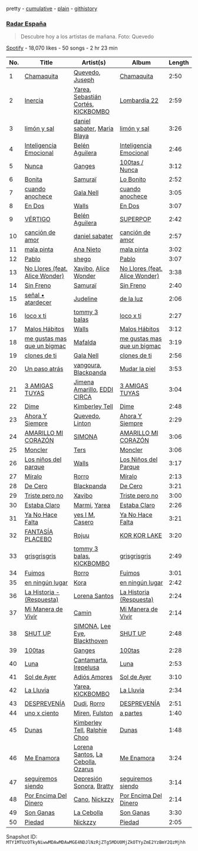 pretty - [cumulative](/playlists/cumulative/37i9dQZF1DX2KWq7Xwva8j.md) - [plain](/playlists/plain/37i9dQZF1DX2KWq7Xwva8j) - [githistory](https://github.githistory.xyz/mackorone/spotify-playlist-archive/blob/main/playlists/plain/37i9dQZF1DX2KWq7Xwva8j)

### [Radar España](https://open.spotify.com/playlist/37i9dQZF1DX2KWq7Xwva8j)

> Descubre hoy a los artistas de mañana\. Foto: Quevedo

[Spotify](https://open.spotify.com/user/spotify) - 18,070 likes - 50 songs - 2 hr 23 min

| No. | Title | Artist(s) | Album | Length |
|---|---|---|---|---|
| 1 | [Chamaquita](https://open.spotify.com/track/667CH2wRxXnQOfPD1NrlLJ) | [Quevedo](https://open.spotify.com/artist/52iwsT98xCoGgiGntTiR7K), [Juseph](https://open.spotify.com/artist/5kgDdP7a4TsvkF08gpJGX0) | [Chamaquita](https://open.spotify.com/album/1WuBqKxkSxFeAgnYaQd8We) | 2:50 |
| 2 | [Inercia](https://open.spotify.com/track/7ymbUvGWcBe2iCRapBipKj) | [Yarea](https://open.spotify.com/artist/2O4wnhTr4SO5ezY6WXI2Kl), [Sebastián Cortés](https://open.spotify.com/artist/3BCFlhrVzBKHbzBnWr13d9), [KICKBOMBO](https://open.spotify.com/artist/7A2htSu45kogVfNBMD4Xgh) | [Lombardía 22](https://open.spotify.com/album/7qjzwofzO07Q4bFOlP8dfi) | 2:59 |
| 3 | [limón y sal](https://open.spotify.com/track/34V5r1MyrcqpjCx97PI13x) | [daniel sabater](https://open.spotify.com/artist/5yTNm3JFNfBa79zLIRKVwN), [Maria Blaya](https://open.spotify.com/artist/0Ln3BisQiL0t2w7bsmju75) | [limón y sal](https://open.spotify.com/album/4JN94nMRgfzhvdvJFTTIdh) | 3:26 |
| 4 | [Inteligencia Emocional](https://open.spotify.com/track/15xKQcRO5wIWCcKXliNwrf) | [Belén Aguilera](https://open.spotify.com/artist/5fmYDIdgEkSgLdL6esxgfp) | [Inteligencia Emocional](https://open.spotify.com/album/6zzK6DBHzdpfdD51FiX3w7) | 2:46 |
| 5 | [Nunca](https://open.spotify.com/track/5GX4SBazl8LN2evBukEbQt) | [Ganges](https://open.spotify.com/artist/7gtqMRAdH6DvPm2gdoI17Q) | [100tas / Nunca](https://open.spotify.com/album/6sudcxwz43CeEYXrmBvlys) | 3:12 |
| 6 | [Bonita](https://open.spotify.com/track/6XwtI61NZnkhmclCwC4hbu) | [Samuraï](https://open.spotify.com/artist/0BovidHLtM9n55WXWkApK9) | [Lo Bonito](https://open.spotify.com/album/1XoRwACvB8LyKkBV2cSeVB) | 2:52 |
| 7 | [cuando anochece](https://open.spotify.com/track/5vK8ILrHjXjdZJHp0AtEVJ) | [Gala Nell](https://open.spotify.com/artist/4CVNESQIOFNvurriZVBarY) | [cuando anochece](https://open.spotify.com/album/5UZve9ov6A3UcmR8IdgxIH) | 3:05 |
| 8 | [En Dos](https://open.spotify.com/track/13Pe624JlpZ8c7Ktjybzav) | [Walls](https://open.spotify.com/artist/6tvDaHOPNWfkc9Q8IghqSR) | [En Dos](https://open.spotify.com/album/7AMe9ECyROJ6z0mQCQUjQ2) | 3:07 |
| 9 | [VÉRTIGO](https://open.spotify.com/track/7dGRzO5cmnG64s7TtqqsVR) | [Belén Aguilera](https://open.spotify.com/artist/5fmYDIdgEkSgLdL6esxgfp) | [SUPERPOP](https://open.spotify.com/album/6V77SSxyvFabMPHt4I5BF8) | 2:42 |
| 10 | [canción de amor](https://open.spotify.com/track/6YB52qsOLvjW0Q25NN9ngp) | [daniel sabater](https://open.spotify.com/artist/5yTNm3JFNfBa79zLIRKVwN) | [canción de amor](https://open.spotify.com/album/7h6aG4Z7zNpbbMKJhKn6Nh) | 2:57 |
| 11 | [mala pinta](https://open.spotify.com/track/6Z2peGnKnV0HfDYDcmnTDH) | [Ana Nieto](https://open.spotify.com/artist/7qWNbGsqKxguxCzk3Q7ibn) | [mala pinta](https://open.spotify.com/album/0faycCgPgBxPx6Yf4KYYWc) | 3:02 |
| 12 | [Pablo](https://open.spotify.com/track/3RyLLnuLXce8JUdnaSyJNE) | [shego](https://open.spotify.com/artist/1DiDa1DfTjldKJQeonyP33) | [Pablo](https://open.spotify.com/album/3JbYVEqXpE1CbYyVl3t2Zg) | 3:07 |
| 13 | [No Llores \(feat\. Alice Wonder\)](https://open.spotify.com/track/78LUKLAVTjqQEf7f6b0PXg) | [Xavibo](https://open.spotify.com/artist/3v2sYzsuZVd0gAhMWgl9I7), [Alice Wonder](https://open.spotify.com/artist/0SquRSkIJbzPqCUxG2EZMi) | [No Llores \(feat\. Alice Wonder\)](https://open.spotify.com/album/2NlrMp7I85XX6HdkFJmJBM) | 3:38 |
| 14 | [Sin Freno](https://open.spotify.com/track/2ywURcm20LeyocKwrkUr0c) | [Samuraï](https://open.spotify.com/artist/0BovidHLtM9n55WXWkApK9) | [Sin Freno](https://open.spotify.com/album/1PrVcgRrDssHFanLszDKqz) | 2:40 |
| 15 | [señal • atardecer](https://open.spotify.com/track/3FgeuqQls327vXIdoFezMW) | [Judeline](https://open.spotify.com/artist/1H6X7yhnXZg73f9bssaj1Q) | [de la luz](https://open.spotify.com/album/378yGSuUhqGyPCsI3eWzFK) | 2:06 |
| 16 | [loco x ti](https://open.spotify.com/track/4QrwmVAXlhQpNcKuzTXTXo) | [tommy 3 balas](https://open.spotify.com/artist/2toYLRPVyQ0VTBzja0WBBL) | [loco x ti](https://open.spotify.com/album/2kKVW6aAIkNelsKx10gwhW) | 2:27 |
| 17 | [Malos Hábitos](https://open.spotify.com/track/0RifTE9442lVRpBz7NSzjL) | [Walls](https://open.spotify.com/artist/6tvDaHOPNWfkc9Q8IghqSR) | [Malos Hábitos](https://open.spotify.com/album/19EWEllS3yQpo8CM5Cxuqr) | 3:12 |
| 18 | [me gustas mas que un bigmac](https://open.spotify.com/track/6y669iBVOzMyNG5MfXDMTY) | [Mafalda](https://open.spotify.com/artist/2YgYz3EyTUJ5h3n5XThtzt) | [me gustas mas que un bigmac](https://open.spotify.com/album/6c9lbnKP3L3RmrfJemWdvq) | 3:19 |
| 19 | [clones de ti](https://open.spotify.com/track/6oDffrGPRB7Ni10KnMdEiT) | [Gala Nell](https://open.spotify.com/artist/4CVNESQIOFNvurriZVBarY) | [clones de ti](https://open.spotify.com/album/4PbFj92HUHOw4LjgT8rFYC) | 2:56 |
| 20 | [Un paso atrás](https://open.spotify.com/track/5LAHynRwzePn7JQvBxuCjI) | [vangoura](https://open.spotify.com/artist/0f96nYGYNRWeEYi8avVG3g), [Blackpanda](https://open.spotify.com/artist/7LrXIUbc5YUI3SjEaAh3ma) | [Mudar la piel](https://open.spotify.com/album/0xwTpgU6vTP5es4CXe4jpc) | 3:53 |
| 21 | [3 AMIGAS TUYAS](https://open.spotify.com/track/45fYscRYuzAX226WjBnE3S) | [Jimena Amarillo](https://open.spotify.com/artist/29cPgYFoxExwmptUrlnYmm), [EDDI CIRCA](https://open.spotify.com/artist/5Fa143x669siyI5jjBuTIa) | [3 AMIGAS TUYAS](https://open.spotify.com/album/4ifITgh9n4HwL3kwAFqNlv) | 3:04 |
| 22 | [Dime](https://open.spotify.com/track/0wyV7uIeaON89oWBcL0AA6) | [Kimberley Tell](https://open.spotify.com/artist/1NTTlLcsHvqOZFC6CQp6Ka) | [Dime](https://open.spotify.com/album/3en3ILNZj2XjDqrljiz1VQ) | 2:48 |
| 23 | [Ahora Y Siempre](https://open.spotify.com/track/1AhNxunSSizAllibrQ7jhu) | [Quevedo](https://open.spotify.com/artist/52iwsT98xCoGgiGntTiR7K), [Linton](https://open.spotify.com/artist/39TshGQ7RY8nYrhILYRT1S) | [Ahora Y Siempre](https://open.spotify.com/album/3jTzodvOzhVKQgNbLjM93z) | 2:29 |
| 24 | [AMARILLO MI CORAZÓN](https://open.spotify.com/track/0P2yIpAaEyOjxMfH4CrYyB) | [SIMONA](https://open.spotify.com/artist/7H7hLNfP9MzG8mt2A3s7nT) | [AMARILLO MI CORAZÓN](https://open.spotify.com/album/2PJLX9PXiQ7hG3nILSDlXu) | 3:06 |
| 25 | [Moncler](https://open.spotify.com/track/3xe0zQi4tsynmXmwCLpbX1) | [Ters](https://open.spotify.com/artist/5Mf1s6zvBdwT3ZmEfWVovB) | [Moncler](https://open.spotify.com/album/10vp9TVLfS1ByCx0atI6x9) | 3:06 |
| 26 | [Los niños del parque](https://open.spotify.com/track/3sunz9cdyI0xZI5Om6dHO8) | [Walls](https://open.spotify.com/artist/6tvDaHOPNWfkc9Q8IghqSR) | [Los Niños del Parque](https://open.spotify.com/album/6hkJjr8eUF53zDqxXcc4Lf) | 3:17 |
| 27 | [Míralo](https://open.spotify.com/track/4IKSehYf4e9tjijDSZHQF2) | [Rorro](https://open.spotify.com/artist/6fB004p3XFUoQeftZlFUKv) | [Míralo](https://open.spotify.com/album/6UIHKXjD19ZHRbkRE8BFtl) | 2:13 |
| 28 | [De Cero](https://open.spotify.com/track/5r8IK44DM54gjzDxEuz9M2) | [Blackpanda](https://open.spotify.com/artist/7LrXIUbc5YUI3SjEaAh3ma) | [De Cero](https://open.spotify.com/album/2wWpHMRFRLT2pYTqL8wcoJ) | 3:21 |
| 29 | [Triste pero no](https://open.spotify.com/track/63XSp3hSyJub2N23FtkYQw) | [Xavibo](https://open.spotify.com/artist/3v2sYzsuZVd0gAhMWgl9I7) | [Triste pero no](https://open.spotify.com/album/6lzKsNh7XxGFiUlBRuZfOQ) | 3:00 |
| 30 | [Estaba Claro](https://open.spotify.com/track/5psmMQiputcntcZXslMboK) | [Marmi](https://open.spotify.com/artist/4ckWVaYN8j0EZrNFRHmxZx), [Yarea](https://open.spotify.com/artist/2O4wnhTr4SO5ezY6WXI2Kl) | [Estaba Claro](https://open.spotify.com/album/5m0uBpLcelWpmifp4LteUu) | 2:26 |
| 31 | [Ya No Hace Falta](https://open.spotify.com/track/68ig9yZZ1tMU0xtY7QOASt) | [yes I M](https://open.spotify.com/artist/3TZI0rZ4YeTit0vak0CXQy), [Casero](https://open.spotify.com/artist/6RXmHX7FgxZz6ycoC6IgPy) | [Ya No Hace Falta](https://open.spotify.com/album/3Al8q1fJTsyuYI9xogyDHV) | 3:21 |
| 32 | [FANTASÍA PLACEBO](https://open.spotify.com/track/358iToEIfsdRm5pRiXdVfv) | [Rojuu](https://open.spotify.com/artist/04mTej6RpWzBxGwhfThpIi) | [KOR KOR LAKE](https://open.spotify.com/album/5oAqoeVSSkUgq52mNXfppk) | 3:20 |
| 33 | [grisgrisgris](https://open.spotify.com/track/38QsArD3UEW1jptzNR0PH0) | [tommy 3 balas](https://open.spotify.com/artist/2toYLRPVyQ0VTBzja0WBBL), [KICKBOMBO](https://open.spotify.com/artist/7A2htSu45kogVfNBMD4Xgh) | [grisgrisgris](https://open.spotify.com/album/3uAfxiZxSBOTporlZvNF7X) | 2:49 |
| 34 | [Fuimos](https://open.spotify.com/track/06JbxvU7hdbBw1eoEOUWW6) | [Rorro](https://open.spotify.com/artist/6fB004p3XFUoQeftZlFUKv) | [Fuimos](https://open.spotify.com/album/0r8nYWTQM6CnzwgjvQjlkP) | 3:01 |
| 35 | [en ningún lugar](https://open.spotify.com/track/09fMLOWC1wK7DtHRRr1deO) | [Kora](https://open.spotify.com/artist/3ZxaYY2eYNWxg8v1s2k6JD) | [en ningún lugar](https://open.spotify.com/album/7fo1vAt1nKL7jUOka8w1At) | 2:42 |
| 36 | [La Historia \- \(Respuesta\)](https://open.spotify.com/track/00ezmLeUiLssWmBNTwcDC4) | [Lorena Santos](https://open.spotify.com/artist/5ACW0L3lAgfRihTOhV8awe) | [La Historia \(Respuesta\)](https://open.spotify.com/album/0I4I1NFyd1b6kttvTKdsah) | 2:24 |
| 37 | [Mi Manera de Vivir](https://open.spotify.com/track/1kLfjR7DKezovtAhOTqdbF) | [Camin](https://open.spotify.com/artist/3qndygm4Vx7bEW8tNyDKSY) | [Mi Manera de Vivir](https://open.spotify.com/album/4MOWH9XXjmmQcflfPb7nie) | 2:14 |
| 38 | [SHUT UP](https://open.spotify.com/track/3uuohe7EVxzW8UqnSIAAuc) | [SIMONA](https://open.spotify.com/artist/7H7hLNfP9MzG8mt2A3s7nT), [Lee Eye](https://open.spotify.com/artist/1XQ6We9YHmRoIoD9rE9KBX), [Blackthoven](https://open.spotify.com/artist/6KhtkRzbD5IKjYOlHanIjS) | [SHUT UP](https://open.spotify.com/album/7llnim2vHi8vZJAsshGC34) | 2:48 |
| 39 | [100tas](https://open.spotify.com/track/4Wdin6LVBOduIVlCKi8FYK) | [Ganges](https://open.spotify.com/artist/7gtqMRAdH6DvPm2gdoI17Q) | [100tas](https://open.spotify.com/album/3UXz1qRHI73JmsNYvklh9W) | 2:28 |
| 40 | [Luna](https://open.spotify.com/track/1gMzbFyFW5ZDSVxGYbvY4T) | [Çantamarta](https://open.spotify.com/artist/5Ayb9yqemFxECJB8LEG8ln), [Irepelusa](https://open.spotify.com/artist/3KaNWDYObY73SDpcZBRzuw) | [Luna](https://open.spotify.com/album/6ZHdi4JlCmpElsIvtWCXrm) | 2:53 |
| 41 | [Sol de Ayer](https://open.spotify.com/track/7JuH6cT4H9Go3hvdGY4BbG) | [Adiós Amores](https://open.spotify.com/artist/6so3HRQveYWGixSBgKfBxT) | [Sol de Ayer](https://open.spotify.com/album/4vJaartlG3Oor3hWN425eA) | 3:10 |
| 42 | [La Lluvia](https://open.spotify.com/track/5aM5QibidKdtMMB8YzGhtR) | [Yarea](https://open.spotify.com/artist/2O4wnhTr4SO5ezY6WXI2Kl), [KICKBOMBO](https://open.spotify.com/artist/7A2htSu45kogVfNBMD4Xgh) | [La Lluvia](https://open.spotify.com/album/0WL9vGpQb9rw1coTXvz6o0) | 2:34 |
| 43 | [DESPREVENÍA](https://open.spotify.com/track/117jw2atHZ6kEseFXT627b) | [Dudi](https://open.spotify.com/artist/2T3D6kBjXg7ofm7GXBaDQU), [Rorro](https://open.spotify.com/artist/6fB004p3XFUoQeftZlFUKv) | [DESPREVENÍA](https://open.spotify.com/album/7f9kgKkBa5RnRtUWLts4EL) | 2:51 |
| 44 | [uno x ciento](https://open.spotify.com/track/0cbp157hyiM0c9XVLb0Mqk) | [Miren](https://open.spotify.com/artist/4YGQgS8rZcbt0VOsV6GPcv), [Fulston](https://open.spotify.com/artist/4NAeRqTT8u5AC9WUOMCLeM) | [a partes](https://open.spotify.com/album/0wNq0PfOh28Ye1VvygIrBP) | 1:40 |
| 45 | [Dunas](https://open.spotify.com/track/0NzUqCoIruBP1d1z8s81dU) | [Kimberley Tell](https://open.spotify.com/artist/1NTTlLcsHvqOZFC6CQp6Ka), [Ralphie Choo](https://open.spotify.com/artist/5qjnPRE33rMgYAxIjGUrI7) | [Dunas](https://open.spotify.com/album/2QJCNYbQjm27rhgM2LIwSK) | 1:48 |
| 46 | [Me Enamora](https://open.spotify.com/track/6SPwsGI1IMrflIj83XglJX) | [Lorena Santos](https://open.spotify.com/artist/5ACW0L3lAgfRihTOhV8awe), [La Cebolla](https://open.spotify.com/artist/0UkT6v5uBVrNrDr5TdETq9), [Ozarus](https://open.spotify.com/artist/4DnQtKDnMN03ahgfDWcmJz) | [Me Enamora](https://open.spotify.com/album/0J35hFeVvMTuRiklnGihyI) | 3:24 |
| 47 | [seguiremos siendo](https://open.spotify.com/track/6zX7KSFicewSnSeT3W2tvN) | [Depresión Sonora](https://open.spotify.com/artist/2oCrGFAUJwBVFaaIM8c0AO), [Bratty](https://open.spotify.com/artist/0UTzLuwz9RvFOCnwAZjUxn) | [seguiremos siendo](https://open.spotify.com/album/4KkPCRsBQnbv25qKv8dkpI) | 3:14 |
| 48 | [Por Encima Del Dinero](https://open.spotify.com/track/3yaO2ownmk75ykFH6wOPMc) | [Cano](https://open.spotify.com/artist/60ZOYUFnCYEeKYsxgvPxOS), [Nickzzy](https://open.spotify.com/artist/6ddcxDK0BEkhe5LCdoA5Ki) | [Por Encima Del Dinero](https://open.spotify.com/album/66iGloWgw25I54sLlRNEUf) | 2:14 |
| 49 | [Son Ganas](https://open.spotify.com/track/0dxUEzSnXQZiJ61rIdtzt2) | [La Cebolla](https://open.spotify.com/artist/0UkT6v5uBVrNrDr5TdETq9) | [Son Ganas](https://open.spotify.com/album/5C8jNxCKQrHSWhwhHWIoby) | 3:30 |
| 50 | [Piedad](https://open.spotify.com/track/55Q8EMukWtblmlmU1Pdnrb) | [Nickzzy](https://open.spotify.com/artist/6ddcxDK0BEkhe5LCdoA5Ki) | [Piedad](https://open.spotify.com/album/0DoG7oJ6SNSMLMatz1D7yf) | 2:05 |

Snapshot ID: `MTY1MTUzOTkyNiwwMDAwMDAwMGE4NDJlNzRjZTg5MDU0MjZkOTYyZmE2YzBmY2QzMjhh`
